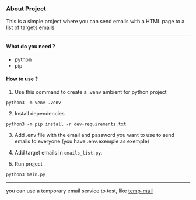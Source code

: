 ### About Project

This is a simple project where you can send emails
with a HTML page to a list of targets emails

----

#### What do you need ?
+ python
+ pip

#### How to use ?

1. Use this command to create a .venv ambient for python project
```
python3 -m venv .venv
```

2. Install dependencies
```
python3 -m pip install -r dev-requirements.txt
```

3. Add .env file with the email and password you want to use to send emails to everyone (you have .env.exemple as exemple)

4. Add target emails in `emails_list.py`.

5. Run project
```
python3 main.py
```
----

you can use a temporary email service to test, like [temp-mail](https://temp-mail.org)